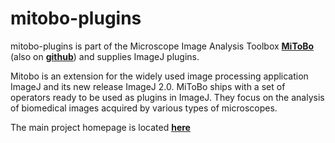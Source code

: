 # mitobo-plugins
mitobo-plugins is  part  of 
the Microscope Image Analysis Toolbox [**MiToBo**](http://www.informatik.uni-halle.de/mitobo)
(also on [**github**](https://github.com/mitobo-hub/mitobo.git))
and supplies ImageJ plugins.

Mitobo is an extension for the widely used image processing application ImageJ and its new release ImageJ 2.0.
MiToBo ships with a set of operators ready to be used as plugins in ImageJ. They focus on the analysis of biomedical images acquired by various types of microscopes.

The main project homepage is located [**here**](http://www.informatik.uni-halle.de/mitobo)
